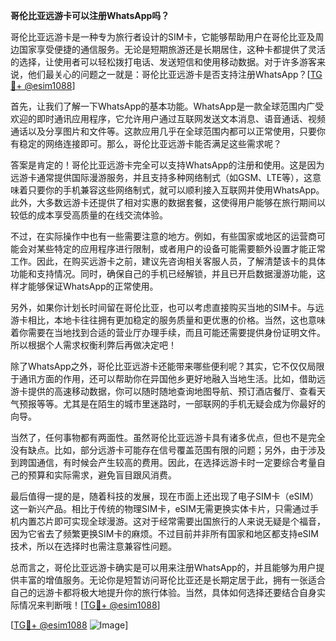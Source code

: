 **哥伦比亚远游卡可以注册WhatsApp吗？**

哥伦比亚远游卡是一种专为旅行者设计的SIM卡，它能够帮助用户在哥伦比亚及周边国家享受便捷的通信服务。无论是短期旅游还是长期居住，这种卡都提供了灵活的选择，让使用者可以轻松拨打电话、发送短信和使用移动数据。对于许多游客来说，他们最关心的问题之一就是：哥伦比亚远游卡是否支持注册WhatsApp？[[TG💪+ @esim1088](https://t.me/s/esim1088)]

首先，让我们了解一下WhatsApp的基本功能。WhatsApp是一款全球范围内广受欢迎的即时通讯应用程序，它允许用户通过互联网发送文本消息、语音通话、视频通话以及分享图片和文件等。这款应用几乎在全球范围内都可以正常使用，只要你有稳定的网络连接即可。那么，哥伦比亚远游卡能否满足这些需求呢？

答案是肯定的！哥伦比亚远游卡完全可以支持WhatsApp的注册和使用。这是因为远游卡通常提供国际漫游服务，并且支持多种网络制式（如GSM、LTE等），这意味着只要你的手机兼容这些网络制式，就可以顺利接入互联网并使用WhatsApp。此外，大多数远游卡还提供了相对实惠的数据套餐，这使得用户能够在旅行期间以较低的成本享受高质量的在线交流体验。

不过，在实际操作中也有一些需要注意的地方。例如，有些国家或地区的运营商可能会对某些特定的应用程序进行限制，或者用户的设备可能需要额外设置才能正常工作。因此，在购买远游卡之前，建议先咨询相关客服人员，了解清楚该卡的具体功能和支持情况。同时，确保自己的手机已经解锁，并且已开启数据漫游功能，这样才能够保证WhatsApp的正常使用。

另外，如果你计划长时间留在哥伦比亚，也可以考虑直接购买当地的SIM卡。与远游卡相比，本地卡往往拥有更加稳定的服务质量和更优惠的价格。当然，这也意味着你需要在当地找到合适的营业厅办理手续，而且可能还需要提供身份证明文件。所以根据个人需求权衡利弊后再做决定吧！

除了WhatsApp之外，哥伦比亚远游卡还能带来哪些便利呢？其实，它不仅仅局限于通讯方面的作用，还可以帮助你在异国他乡更好地融入当地生活。比如，借助远游卡提供的高速移动数据，你可以随时随地查询地图导航、预订酒店餐厅、查看天气预报等等。尤其是在陌生的城市里迷路时，一部联网的手机无疑会成为你最好的向导。

当然了，任何事物都有两面性。虽然哥伦比亚远游卡具有诸多优点，但也不是完全没有缺点。比如，部分远游卡可能存在信号覆盖范围有限的问题；另外，由于涉及到跨国通信，有时候会产生较高的费用。因此，在选择远游卡时一定要综合考量自己的预算和实际需求，避免盲目跟风消费。

最后值得一提的是，随着科技的发展，现在市面上还出现了电子SIM卡（eSIM）这一新兴产品。相比于传统的物理SIM卡，eSIM无需更换实体卡片，只需通过手机内置芯片即可实现全球漫游。这对于经常需要出国旅行的人来说无疑是个福音，因为它省去了频繁更换SIM卡的麻烦。不过目前并非所有国家和地区都支持eSIM技术，所以在选择时也需注意兼容性问题。

总而言之，哥伦比亚远游卡确实是可以用来注册WhatsApp的，并且能够为用户提供丰富的增值服务。无论你是短暂访问哥伦比亚还是长期定居于此，拥有一张适合自己的远游卡都将极大地提升你的旅行体验。当然，具体如何选择还要结合自身实际情况来判断哦！[[TG💪+ @esim1088](https://t.me/s/esim1088)]

[[TG💪+ @esim1088](https://t.me/s/esim1088) ![Image](https://i.postimg.cc/4NQfJmqS/Snipaste-2025-05-13-00-14-12.png)]
